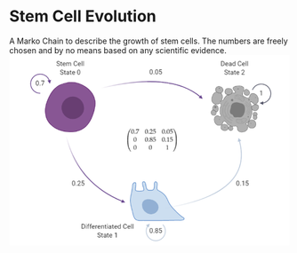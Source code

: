 # Stem Cell Evolution

A Marko Chain to describe the growth of stem cells. The numbers are freely chosen and by no means based on any scientific evidence.
![](MC_Stemcells.PNG)
